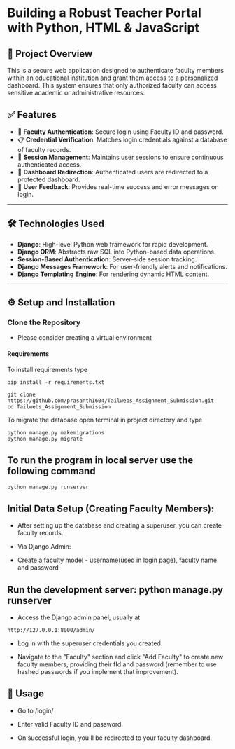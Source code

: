 # Building a Robust Teacher Portal with Python, HTML & JavaScript

## 📘 Project Overview

This is a secure web application designed to authenticate faculty members within an educational institution and grant them access to a personalized dashboard. This system ensures that only authorized faculty can access sensitive academic or administrative resources.

## ✅ Features

- 🔐 **Faculty Authentication**: Secure login using Faculty ID and password.
- 📋 **Credential Verification**: Matches login credentials against a database of faculty records.
- 🔄 **Session Management**: Maintains user sessions to ensure continuous authenticated access.
- 🧭 **Dashboard Redirection**: Authenticated users are redirected to a protected dashboard.
- 💬 **User Feedback**: Provides real-time success and error messages on login.

---

## 🛠️ Technologies Used

- **Django**: High-level Python web framework for rapid development.
- **Django ORM**: Abstracts raw SQL into Python-based data operations.
- **Session-Based Authentication**: Server-side session tracking.
- **Django Messages Framework**: For user-friendly alerts and notifications.
- **Django Templating Engine**: For rendering dynamic HTML content.

---

## ⚙️ Setup and Installation

###  Clone the Repository

- Please consider creating a virtual environment

#### Requirements
To install requirements type

```
pip install -r requirements.txt
```

```
git clone https://github.com/prasanth1604/Tailwebs_Assignment_Submission.git
cd Tailwebs_Assignment_Submission
```

To migrate the database open terminal in project directory and type

```
python manage.py makemigrations
python manage.py migrate
```

## To run the program in local server use the following command

```
python manage.py runserver
```

## Initial Data Setup (Creating Faculty Members):

- After setting up the database and creating a superuser, you can create faculty records.

- Via Django Admin:

- Create a faculty model - username(used in login page), faculty name and password 


## Run the development server: python manage.py runserver

- Access the Django admin panel, usually at 
```
http://127.0.0.1:8000/admin/
```
- Log in with the superuser credentials you created.

- Navigate to the "Faculty" section and click "Add Faculty" to create new faculty members, providing their fId and password (remember to use hashed passwords if you implement that improvement).


## 🚀 Usage

- Go to /login/

- Enter valid Faculty ID and password.

- On successful login, you'll be redirected to your faculty dashboard.
